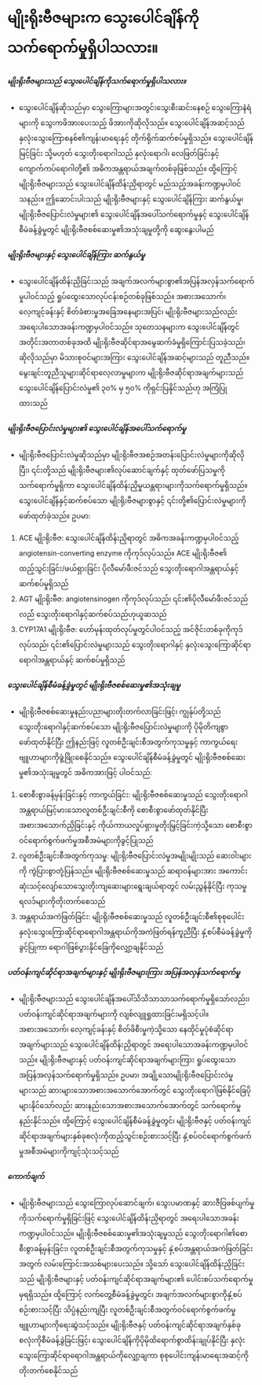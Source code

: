 # မျိုးရိုးဗီဇများက သွေးပေါင်ချိန်ကို သက်ရောက်မှုရှိပါသလား။

##### မျိုးရိုးဗီဇများသည် သွေးပေါင်ချိန်ကိုသက်ရောက်မှုရှိပါသလား။
* သွေးပေါင်ချိန်ဆိုသည်မှာ သွေးကြောများအတွင်းသွေးစီးဆင်းနေစဉ် သွေးကြောနံရံများကို သွေးကဖိအားပေးသည့် ဖိအားကိုဆိုလိုသည်။ သွေးပေါင်ချိန်အဆင့်သည် နှလုံးသွေးကြောစနစ်၏ကျန်းမာရေးနှင့် တိုက်ရိုက်ဆက်စပ်မှုရှိသည်။ သွေးပေါင်ချိန်မြင့်ခြင်း သို့မဟုတ် သွေးတိုးရောဂါသည် နှလုံးရောဂါ၊ လေဖြတ်ခြင်းနှင့် ကျောက်ကပ်ရောဂါတို့၏ အဓိကအန္တရာယ်အချက်တစ်ခုဖြစ်သည်။ ထို့ကြောင့် မျိုးရိုးဗီဇများသည် သွေးပေါင်ချိန်ထိန်းညှိရာတွင် မည်သည့်အခန်းကဏ္ဍမှပါဝင်သနည်း။ ဤဆောင်းပါးသည် မျိုးရိုးဗီဇများနှင့် သွေးပေါင်ချိန်ကြား ဆက်နွယ်မှု၊ မျိုးရိုးဗီဇပြောင်းလဲမှုများ၏ သွေးပေါင်ချိန်အပေါ်သက်ရောက်မှုနှင့် သွေးပေါင်ချိန်စီမံခန့်ခွဲမှုတွင် မျိုးရိုးဗီဇစစ်ဆေးမှု၏အသုံးချမှုတို့ကို ဆွေးနွေးပါမည်

##### မျိုးရိုးဗီဇများနှင့် သွေးပေါင်ချိန်ကြား ဆက်နွယ်မှု
* သွေးပေါင်ချိန်ထိန်းညှိခြင်းသည် အချက်အလက်များစွာ၏အပြန်အလှန်သက်ရောက်မှုပါဝင်သည့် ရှုပ်ထွေးသောလုပ်ငန်းစဉ်တစ်ခုဖြစ်သည်။ အစားအသောက်၊ လေ့ကျင့်ခန်းနှင့် စိတ်ခံစားမှုအခြေအနေများအပြင်၊ မျိုးရိုးဗီဇများသည်လည်း အရေးပါသောအခန်းကဏ္ဍမှပါဝင်သည်။ သုတေသနများက သွေးပေါင်ချိန်တွင် အတိုင်းအတာတစ်ခုအထိ မျိုးရိုးဗီဇဆိုင်ရာအမွေဆက်ခံမှုရှိကြောင်းပြသခဲ့သည်၊ ဆိုလိုသည်မှာ မိသားစုဝင်များအကြား သွေးပေါင်ချိန်အဆင့်များသည် တူညီသည်။ မွေးချင်းတူညီသူများဆိုင်ရာလေ့လာမှုများက မျိုးရိုးဗီဇဆိုင်ရာအချက်များသည် သွေးပေါင်ချိန်ပြောင်းလဲမှု၏ ၃၀% မှ ၅၀% ကိုရှင်းပြနိုင်သည်ဟု အကြံပြုထားသည်

##### မျိုးရိုးဗီဇပြောင်းလဲမှုများ၏ သွေးပေါင်ချိန်အပေါ်သက်ရောက်မှု
* မျိုးရိုးဗီဇပြောင်းလဲမှုဆိုသည်မှာ မျိုးရိုးဗီဇအစဉ်အတန်းပြောင်းလဲမှုများကိုဆိုလိုပြီး၊ ၎င်းတို့သည် မျိုးရိုးဗီဇများ၏လုပ်ဆောင်ချက်နှင့် ထုတ်ဖော်ပြသမှုကိုသက်ရောက်မှုရှိကာ သွေးပေါင်ချိန်ထိန်းညှိမှုယန္တရားများကိုသက်ရောက်မှုရှိသည်။ သွေးပေါင်ချိန်နှင့်ဆက်စပ်သော မျိုးရိုးဗီဇများစွာနှင့် ၎င်းတို့၏ပြောင်းလဲမှုများကို ဖော်ထုတ်ခဲ့သည်။ ဥပမာ:

1. ACE မျိုးရိုးဗီဇ: သွေးပေါင်ချိန်ထိန်းညှိရာတွင် အဓိကအခန်းကဏ္ဍမှပါဝင်သည့် angiotensin-converting enzyme ကိုကုဒ်လုပ်သည်။ ACE မျိုးရိုးဗီဇ၏ ထည့်သွင်းခြင်း/ဖယ်ရှားခြင်း ပိုလီမော်ဖီးဇင်သည် သွေးတိုးရောဂါအန္တရာယ်နှင့် ဆက်စပ်မှုရှိသည်
2. AGT မျိုးရိုးဗီဇ: angiotensinogen ကိုကုဒ်လုပ်သည်၊ ၎င်း၏ပိုလီမော်ဖီးဇင်သည်လည်် သွေးတိုးရောဂါနှင့်ဆက်စပ်သည်ဟုယူဆသည်
3. CYP17A1 မျိုးရိုးဗီဇ: ဟော်မုန်းထုတ်လုပ်မှုတွင်ပါဝင်သည့် အင်ဇိုင်းတစ်ခုကိုကုဒ်လုပ်သည်၊ ၎င်း၏ပြောင်းလဲမှုများသည် သွေးတိုးရောဂါနှင့် နှလုံးသွေးကြောဆိုင်ရာရောဂါအန္တရာယ်နှင့် ဆက်စပ်မှုရှိသည်

##### သွေးပေါင်ချိန်စီမံခန့်ခွဲမှုတွင် မျိုးရိုးဗီဇစစ်ဆေးမှု၏အသုံးချမှု
* မျိုးရိုးဗီဇစစ်ဆေးမှုနည်းပညာများတိုးတက်လာခြင်းဖြင့်၊ ကျွန်ုပ်တို့သည် သွေးတိုးရောဂါနှင့်ဆက်စပ်သော မျိုးရိုးဗီဇပြောင်းလဲမှုများကို ပိုမိုတိကျစွာဖော်ထုတ်နိုင်ပြီး ဤနည်းဖြင့် လူတစ်ဦးချင်းစီအတွက်ကုသမှုနှင့် ကာကွယ်ရေးဗျူဟာများကိုဖွံ့ဖြိုးစေနိုင်သည်။ သွေးပေါင်ချိန်စီမံခန့်ခွဲမှုတွင် မျိုးရိုးဗီဇစစ်ဆေးမှု၏အသုံးချမှုတွင် အဓိကအားဖြင့် ပါဝင်သည်:

1. စောစီးစွာခန့်မှန်းခြင်းနှင့် ကာကွယ်ခြင်း: မျိုးရိုးဗီဇစစ်ဆေးမှုသည် သွေးတိုးရောဂါအန္တရာယ်မြင့်မားသောလူတစ်ဦးချင်းစီကို စောစီးစွာဖော်ထုတ်နိုင်ပြီး အစားအသောက်ညှိခြင်းနှင့် ကိုယ်ကာယလှုပ်ရှားမှုတိုးမြှင့်ခြင်းကဲ့သို့သော စောစီးစွာဝင်ရောက်စွက်ဖက်မှုအစီအမံများကိုခွင့်ပြုသည်
2. လူတစ်ဦးချင်းစီအတွက်ကုသမှု: မျိုးရိုးဗီဇပြောင်းလဲမှုအမျိုးမျိုးသည် ဆေးဝါးများကို ကွဲပြားစွာတုံ့ပြန်သည်။ မျိုးရိုးဗီဇစစ်ဆေးမှုသည် ဆရာဝန်များအား အကောင်းဆုံးသင့်လျော်သောသွေးတိုးကျဆေးများရွေးချယ်ရာတွင် လမ်းညွှန်နိုင်ပြီး ကုသမှုရလဒ်များကိုတိုးတက်စေသည်
3. အန္တရာယ်အကဲဖြတ်ခြင်း: မျိုးရိုးဗီဇစစ်ဆေးမှုသည် လူတစ်ဦးချင်းစီ၏စုစုပေါင်းနှလုံးသွေးကြောဆိုင်ရာရောဂါအန္တရာယ်ကိုအကဲဖြတ်ရန်ကူညီပြီး နှံ့စပ်စီမံခန့်ခွဲမှုကိုခွင့်ပြုကာ ရောဂါဖြစ်ပွားနိုင်ခြေကိုလျှော့ချနိုင်သည်

##### ပတ်ဝန်းကျင်ဆိုင်ရာအချက်များနှင့် မျိုးရိုးဗီဇများကြား အပြန်အလှန်သက်ရောက်မှု
* မျိုးရိုးဗီဇများသည် သွေးပေါင်ချိန်အပေါ်သိသိသာသာသက်ရောက်မှုရှိသော်လည်း၊ ပတ်ဝန်းကျင်ဆိုင်ရာအချက်များကို လျစ်လျူရှုထားခြင်းမရှိသင့်ပါ။ အစားအသောက်၊ လေ့ကျင့်ခန်းနှင့် စိတ်ဖိစီးမှုကဲ့သို့သော နေထိုင်မှုပုံစံဆိုင်ရာအချက်များသည် သွေးပေါင်ချိန်ထိန်းညှိရာတွင် အရေးပါသောအခန်းကဏ္ဍမှပါဝင်သည်။ မျိုးရိုးဗီဇများနှင့် ပတ်ဝန်းကျင်ဆိုင်ရာအချက်များကြား ရှုပ်ထွေးသောအပြန်အလှန်သက်ရောက်မှုရှိသည်။ ဥပမာ၊ အချို့သောမျိုးရိုးဗီဇပြောင်းလဲမှုများသည် ဆားများသောအစားအသောက်အောက်တွင် သွေးတိုးရောဂါဖြစ်နိုင်ခြေပိုများနိုင်သော်လည်း ဆားနည်းသောအစားအသောက်အောက်တွင် သက်ရောက်မှုနည်းနိုင်သည်။ ထို့ကြောင့် သွေးပေါင်ချိန်စီမံခန့်ခွဲမှုတွင်၊ မျိုးရိုးဗီဇနှင့် ပတ်ဝန်းကျင်ဆိုင်ရာအချက်များနှစ်ခုစလုံးကိုထည့်သွင်းစဉ်းစားသင့်ပြီး နှံ့စပ်ဝင်ရောက်စွက်ဖက်မှုအစီအမံများကိုကျင့်သုံးသင့်သည်

##### ကောက်ချက်
* မျိုးရိုးဗီဇများသည် သွေးကြောလုပ်ဆောင်ချက်၊ သွေးပမာဏနှင့် ဆားဇီဝြဖစ်ပျက်မှုကိုသက်ရောက်မှုရှိခြင်းဖြင့် သွေးပေါင်ချိန်ထိန်းညှိရာတွင် အရေးပါသောအခန်းကဏ္ဍမှပါဝင်သည်။ မျိုးရိုးဗီဇစစ်ဆေးမှု၏အသုံးချမှုသည် သွေးတိုးရောဂါ၏စောစီးစွာခန့်မှန်းခြင်း၊ လူတစ်ဦးချင်းစီအတွက်ကုသမှုနှင့် နှံ့စပ်အန္တရာယ်အကဲဖြတ်ခြင်းအတွက် လမ်းကြောင်းအသစ်များပေးသည်။ သို့သော် သွေးပေါင်ချိန်ထိန်းညှိခြင်းသည် မျိုးရိုးဗီဇများနှင့် ပတ်ဝန်းကျင်ဆိုင်ရာအချက်များ၏ ပေါင်းစပ်သက်ရောက်မှုမှရရှိသည်။ ထို့ကြောင့် လက်တွေ့စီမံခန့်ခွဲမှုတွင်၊ အချက်အလက်များစွာကိုနှံ့စပ်စဉ်းစားသင့်ပြီး သိပ္ပံနည်းကျပြီး လူတစ်ဦးချင်းစီအတွက်ဝင်ရောက်စွက်ဖက်မှုဗျူဟာများကိုရေးဆွဲသင့်သည်။ မျိုးရိုးဗီဇနှင့် ပတ်ဝန်းကျင်ဆိုင်ရာအချက်နှစ်ခုစလုံးကိုစီမံခန့်ခွဲခြင်းဖြင့်၊ သွေးပေါင်ချိန်ကိုပိုမိုထိရောက်စွာထိန်းချုပ်နိုင်ပြီး နှလုံးသွေးကြောဆိုင်ရာရောဂါအန္တရာယ်ကိုလျှော့ချကာ စုစုပေါင်းကျန်းမာရေးအဆင့်ကိုတိုးတက်စေနိုင်သည်